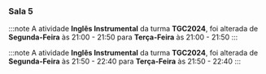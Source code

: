 ### Sala 5


:::note
A atividade **Inglês Instrumental** da turma **TGC2024**, foi alterada de **Segunda-Feira** às 21:00 - 21:50 para **Terça-Feira** às 21:00 - 21:50
:::
        


:::note
A atividade **Inglês Instrumental** da turma **TGC2024**, foi alterada de **Segunda-Feira** às 21:50 - 22:40 para **Terça-Feira** às 21:50 - 22:40
:::
        

